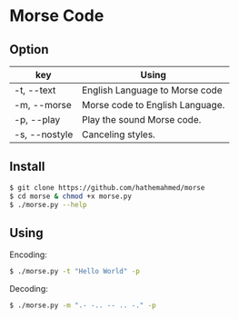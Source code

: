 # Morse Code 


Option
------
|  key   |   Using      | 
| ------ | ------------ | 
| -t, --text | English Language to Morse code| 
| -m, --morse| Morse code to English Language.|
| -p, --play | Play the sound Morse code.|
| -s, --nostyle| Canceling styles.|

Install
-------
```bash
$ git clone https://github.com/hathemahmed/morse
$ cd morse & chmod +x morse.py
$ ./morse.py --help
```

Using
-----
Encoding:  
```bash
$ ./morse.py -t "Hello World" -p 
```

Decoding:  
```bash
$ ./morse.py -m ".- -.. -- .. -." -p
```






